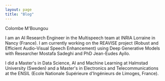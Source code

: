 ```yaml
---
layout: page
title: "Blog"
---
```





Colombe M'Boungou

I am an AI Research Engineer in the Multispeech team at INRIA Lorraine in Nancy (France).
I am currently working on the REAVISE project (Robust and Efficient Audio-Visual Speech Enhancement) using Deep Generative Models with Researcher Mostafa Sadeghi and PhD Jean-Eudes Ayilo.

I did a Master's in Data Science, AI and Machine Learning at Halmstad University (Sweden) and a Master's in Electronics and Telecommunications at the ENSIL (Ecole Nationale Supérieure d'Ingénieurs de Limoges, France).
